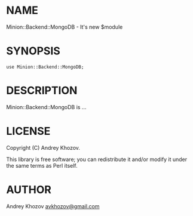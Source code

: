 # NAME

Minion::Backend::MongoDB - It's new $module

# SYNOPSIS

    use Minion::Backend::MongoDB;

# DESCRIPTION

Minion::Backend::MongoDB is ...

# LICENSE

Copyright (C) Andrey Khozov.

This library is free software; you can redistribute it and/or modify
it under the same terms as Perl itself.

# AUTHOR

Andrey Khozov <avkhozov@gmail.com>
